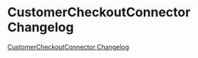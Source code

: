 # CustomerCheckoutConnector Changelog

[CustomerCheckoutConnector Changelog](https://github.com/spryker/CustomerCheckoutConnector/releases)

